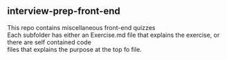 ## interview-prep-front-end

This repo contains miscellaneous front-end quizzes  
Each subfolder has either an Exercise.md file that explains the exercise, or there are self contained code   
files that explains the purpose at the top fo file.

